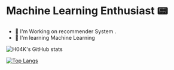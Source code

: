 # Machine Learning Enthusiast 📟

- 🔭 I'm Working on recommender System .
- 🌱 I'm learning Machine Learning


![H04K's GitHub stats](https://github-readme-stats.vercel.app/api?username=H04K&show_icons=true&theme=dark)


[![Top Langs](https://github-readme-stats.vercel.app/api/top-langs/?username=H04K&theme=dark&layout=compact)](https://github.com/anuraghazra/github-readme-stats)
